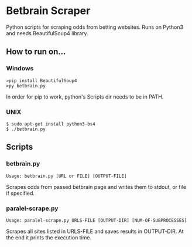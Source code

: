 Betbrain Scraper
================

Python scripts for scraping odds from betting websites.
Runs on Python3 and needs BeautifulSoup4 library.

How to run on…
--------------

### Windows
```
>pip install BeautifulSoup4
>py betbrain.py
```
In order for pip to work, python's Scripts dir needs to be in PATH.

### UNIX
```
$ sudo apt-get install python3-bs4
$ ./betbrain.py
```

Scripts
-------
### betbrain.py

`Usage: betbrain.py [URL or FILE] [OUTPUT-FILE]`  

Scrapes odds from passed betbrain page and writes them to stdout, or file if specified.

### paralel-scrape.py

`Usage: paralel-scrape.py URLS-FILE [OUTPUT-DIR] [NUM-OF-SUBPROCESSES]` 

Scrapes all sites listed in URLS-FILE and saves results in OUTPUT-DIR. At the end it prints the execution time.
